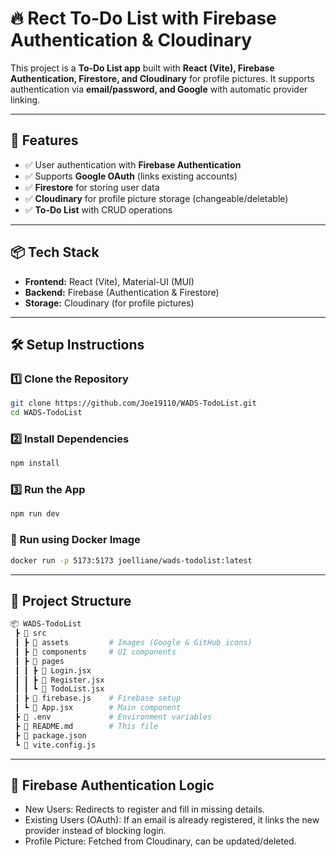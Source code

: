# 🔥 Rect To-Do List with Firebase Authentication & Cloudinary

This project is a **To-Do List app** built with **React (Vite), Firebase Authentication, Firestore, and Cloudinary** for profile pictures. It supports authentication via **email/password, and Google** with automatic provider linking.

---

## 🚀 Features
- ✅ User authentication with **Firebase Authentication**
- ✅ Supports **Google OAuth** (links existing accounts)
- ✅ **Firestore** for storing user data
- ✅ **Cloudinary** for profile picture storage (changeable/deletable)
- ✅ **To-Do List** with CRUD operations

---

## 📦 Tech Stack
- **Frontend:** React (Vite), Material-UI (MUI)
- **Backend:** Firebase (Authentication & Firestore)
- **Storage:** Cloudinary (for profile pictures)

---

## 🛠️ Setup Instructions

### 1️⃣ Clone the Repository
```sh
git clone https://github.com/Joe19110/WADS-TodoList.git
cd WADS-TodoList
```

### 2️⃣ Install Dependencies
```sh
npm install
```

### 3️⃣ Run the App
```sh
npm run dev
```

### 🚀 Run using Docker Image
```sh
docker run -p 5173:5173 joelliane/wads-todolist:latest
```

---

## 📂 Project Structure
```sh
📦 WADS-TodoList
 ┣ 📂 src
 ┃ ┣ 📂 assets         # Images (Google & GitHub icons)
 ┃ ┣ 📂 components     # UI components
 ┃ ┣ 📂 pages
 ┃ ┃ ┣ 📄 Login.jsx
 ┃ ┃ ┣ 📄 Register.jsx
 ┃ ┃ ┗ 📄 TodoList.jsx
 ┃ ┣ 📄 firebase.js    # Firebase setup
 ┃ ┗ 📄 App.jsx        # Main component
 ┣ 📄 .env             # Environment variables
 ┣ 📄 README.md        # This file
 ┣ 📄 package.json
 ┗ 📄 vite.config.js
```

---

## 🔧 Firebase Authentication Logic
- New Users: Redirects to register and fill in missing details.
- Existing Users (OAuth): If an email is already registered, it links the new provider instead of blocking login.
- Profile Picture: Fetched from Cloudinary, can be updated/deleted.
